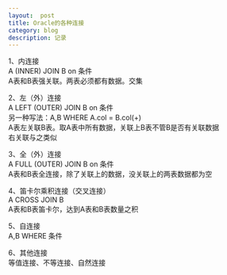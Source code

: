 ```yaml
---
layout:  post
title: Oracle的各种连接
category: blog
description: 记录
---
```



1、内连接  
A (INNER) JOIN B on 条件  
A表和B表强关联。两表必须都有数据。交集

2、左（外）连接  
A LEFT (OUTER) JOIN B on 条件  
另一种写法：A,B WHERE A.col = B.col(+)  
A表左关联B表。取A表中所有数据，关联上B表不管B是否有关联数据  
右关联与之类似

3、全（外）连接  
A FULL (OUTER) JOIN B on 条件  
A表和B表全连接，除了关联上的数据，没关联上的两表数据都为空

4、笛卡尔乘积连接（交叉连接）  
A CROSS JOIN B  
A表和B表笛卡尔，达到A表和B表数量之积

5、自连接  
A,B WHERE 条件

6、其他连接  
等值连接、不等连接、自然连接